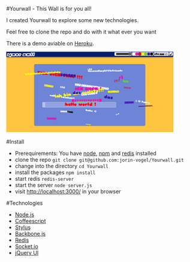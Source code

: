#Yourwall - This Wall is for you all!

I created Yourwall to explore some new technologies.

Feel free to clone the repo and do with it what ever you want

There is a demo aviable on [Heroku](http://yourwall.herokuapp.com/).

![screenshot](https://github.com/jorin-vogel/Yourwall/raw/master/screenshot.png)

#Install

* Prerequirements: You have [node](http://nodejs.org/), [npm](http://npmjs.org/) and [redis](http://redis.io/) installed
* clone the repo `git clone git@github.com:jorin-vogel/Yourwall.git`
* change into the directory `cd Yourwall`
* install the packages `npm install`
* start redis `redis-server`
* start the server `node server.js`
* visit [http://localhost:3000/](http://localhost:3000/) in your browser


#Technologies

* [Node.js](http://nodejs.org/)
* [Coffeescript](http://jashkenas.github.com/coffee-script/)
* [Stylus](http://learnboost.github.com/stylus/)
* [Backbone.js](http://documentcloud.github.com/backbone/)
* [Redis](http://redis.io/)
* [Socket.io](http://socket.io/)
* [jQuery UI](http://jqueryui.com/)
